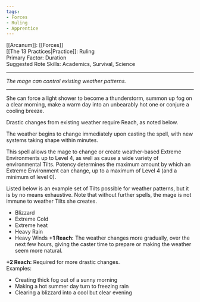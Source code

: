 ```yaml
---
tags:
- Forces
- Ruling
- Apprentice
---
```


[[Arcanum]]: [[Forces]]\
[[The 13 Practices|Practice]]: Ruling\
Primary Factor: Duration\
Suggested Rote Skills: Academics, Survival, Science

---

_The mage can control existing weather patterns._

---

She can force a light shower to become a thunderstorm, summon up fog on a clear morning, make a warm day into an unbearably hot one or conjure a cooling breeze.

Drastic changes from existing weather require Reach, as noted below. 

The weather begins to change immediately upon casting the spell, with new systems taking shape within minutes.

This spell allows the mage to change or create weather-based Extreme Environments up to Level 4, as well as cause a wide variety of environmental Tilts. Potency determines the maximum amount by which an Extreme Environment can change, up to a maximum of Level 4 (and a minimum of level 0).

Listed below is an example set of Tilts possible for weather patterns, but it is by no means exhaustive. Note that without further spells, the mage is not immune to weather Tilts she creates.
- Blizzard
- Extreme Cold
- Extreme heat
- Heavy Rain
- Heavy Winds
**+1 Reach:** The weather changes more gradually, over the next few hours, giving the caster time to prepare or making the weather seem more natural.

**+2 Reach:** Required for more drastic changes.\
Examples:
- Creating thick fog out of a sunny morning
- Making a hot summer day turn to freezing rain
- Clearing a blizzard into a cool but clear evening